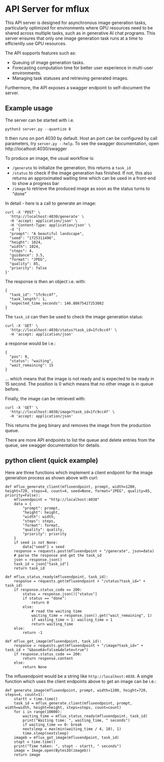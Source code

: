 # API Server for mflux

This API server is designed for asynchronous image generation tasks, particularly optimized for environments where GPU resources need to be shared across multiple tasks, such as in generative AI chat programs. This server ensures that only one image generation task runs at a time to efficiently use GPU resources.

The API supports features such as:
- Queuing of image generation tasks.
- Forecasting computation time for better user experience in multi-user environments.
- Managing task statuses and retrieving generated images.

Furthermore, the API exposes a swagger endpoint to self-document the server.

## Example usage

The server can be started with i.e.
```
python3 server.py --quantize 8
```

It then runs on port 4030 by default. Host an port can be configured by call parameters, try `server.py --help`. To see the swagger documentation, open http://localhost:4030/swagger

To produce an image, the usual workflow is:
- `/generate` to initialize the generation, this returns a `task_id`
- `/status` to check if the image generation has finished. If not, this also returns an approximated waiting time which can be used in a front-end to show a progress bar
- `/image` to retrieve the produced image as soon as the status turns to "done"

In detail - here is a call to generate an image:

```
curl -X 'POST' \
  'http://localhost:4030/generate' \
  -H 'accept: application/json' \
  -H 'Content-Type: application/json' \
  -d '{
  "prompt": "A beautiful landscape",
  "seed": "1725311496",
  "height": 1024,
  "width": 1024,
  "steps": 4,
  "guidance": 3.5,
  "format": "JPEG",
  "quality": 85,
  "priority": false
}'
```

The response is then an object i.e. with:

```
{
  "task_id": "1fc9cc4f",
  "task_length": 1,
  "expected_time_seconds": 146.88675427253082
}
````

The `task_id` can then be used to check the image generation status:

```
curl -X 'GET' \
  'http://localhost:4030/status?task_id=1fc9cc4f' \
  -H 'accept: application/json'
```

a response would be i.e.:
```
{
  "pos": 0,
  "status": "waiting",
  "wait_remaining": 15
}
```
... which means that the image is not ready and is expected to be ready in 15 second. The position is 0 which means that no other image is in queue before.

Finally, the image can be retrieved with:

```
curl -X 'GET' \
  'http://localhost:4030/image?task_id=1fc9cc4f' \
  -H 'accept: application/json'
```

This returns the jpeg binary and removes the image from the production queue.

There are more API endpoints to list the queue and delete entries from the queue, see swagger documentation for details.

## python client (quick example)

Here are three functions which implement a client endpoint for the image generation process as shown above with curl:

```
def mflux_generate_client(mfluxendpoint, prompt, width=1280, height=720, steps=4, count=4, seed=None, format="JPEG", quality=85, priority=False):
    mfluxendpoint = "http://localhost:4030"
    data = {
        "prompt": prompt,
        "height": height,
        "width": width,
        "steps": steps,
        "format": format,
        "quality": quality,
        "priority": priority
    }
    if seed is not None:
        data["seed"] = seed
    response = requests.post(mfluxendpoint + "/generate", json=data)
    # parse the response and get the task_id
    json = response.json()
    task_id = json["task_id"]
    return task_id
    
def mflux_status_ready(mfluxendpoint, task_id):
    response = requests.get(mfluxendpoint + "/status?task_id=" + task_id)
    if response.status_code == 200:
        status = response.json()["status"]
        if status == "done":
            return 0
        else:
            # read the waiting time
            waiting_time = response.json().get("wait_remaining", 1)
            if waiting_time < 1: waiting_time = 1
            return waiting_time
    else:
        return -1

def mflux_get_image(mfluxendpoint, task_id):
    response = requests.get(mfluxendpoint + "/image?task_id=" + task_id + "&base64=false&delete=true")
    if response.status_code == 200:
        return response.content
    else:
        return None
```

The mfluxendpoint would be a string like `http://localhost:4030`. 
A single function which uses the client endpoints above to get an image can be i.e.:

```
def generate_image(mfluxendpoint, prompt, width=1280, height=720, steps=4, count=1):
    startt = time.time()
    task_id = mflux_generate_client(mfluxendpoint, prompt, width=width, height=height, steps=steps, count=count)
    for i in range(10000):
        waiting_time = mflux_status_ready(mfluxendpoint, task_id)
        print("Waiting time: ", waiting_time, " seconds")
        if waiting_time == 0: break
        nextsleep = max(min(waiting_time / 4, 10), 1)
        time.sleep(nextsleep)
    imageb = mflux_get_image(mfluxendpoint, task_id)    
    stopt = time.time()
    print("Time taken: ", stopt - startt, " seconds")
    image = Image.open(BytesIO(imageb))
    return image
```

